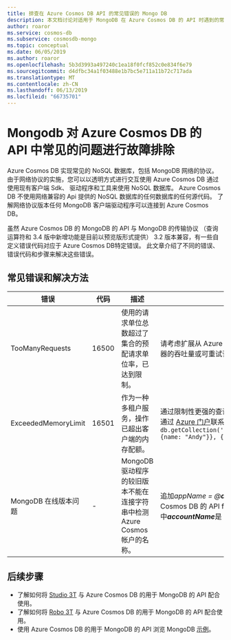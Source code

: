 ```yaml
---
title: 排查在 Azure Cosmos DB API 的常见错误的 Mongo DB
description: 本文档讨论对适用于 MongoDB 在 Azure Cosmos DB 的 API 时遇到的常见问题进行故障排除方法。
author: roaror
ms.service: cosmos-db
ms.subservice: cosmosdb-mongo
ms.topic: conceptual
ms.date: 06/05/2019
ms.author: roaror
ms.openlocfilehash: 5b3d3993a497240c1ea18f0fcf852c0e834f6e79
ms.sourcegitcommit: d4dfbc34a1f03488e1b7bc5e711a11b72c717ada
ms.translationtype: MT
ms.contentlocale: zh-CN
ms.lasthandoff: 06/13/2019
ms.locfileid: "66735701"
---
```

# <a name="troubleshoot-common-issues-in-azure-cosmos-dbs-api-for-mongodb"></a>Mongodb 对 Azure Cosmos DB 的 API 中常见的问题进行故障排除

Azure Cosmos DB 实现常见的 NoSQL 数据库，包括 MongoDB 网络的协议。 由于网络协议的实施，您可以以透明方式进行交互使用 Azure Cosmos DB 通过使用现有客户端 Sdk、 驱动程序和工具来使用 NoSQL 数据库。 Azure Cosmos DB 不使用网络兼容的 Api 提供的 NoSQL 数据库的任何数据库的任何源代码。 了解网络协议版本任何 MongoDB 客户端驱动程序可以连接到 Azure Cosmos DB。

虽然 Azure Cosmos DB 的 MongoDB 的 API 与 MongoDB 的传输协议 （查询运算符和 3.4 版中新增功能是目前以预览版形式提供） 3.2 版本兼容，有一些自定义错误代码对应于 Azure Cosmos DB特定错误。 此文章介绍了不同的错误、 错误代码和步骤来解决这些错误。

## <a name="common-errors-and-solutions"></a>常见错误和解决方法

| 错误               | 代码  | 描述  | 解决方案  |
|---------------------|-------|--------------|-----------|
| TooManyRequests     | 16500 | 使用的请求单位总数超过了集合的预配请求单位率，已达到限制。 | 请考虑扩展从 Azure 门户分配给一个容器或一组容器的吞吐量或可重试该操作。 |
| ExceededMemoryLimit | 16501 | 作为一种多租户服务，操作已超出客户端的内存配额。 | 通过限制性更强的查询条件缩小操作的作用域，或者通过 [Azure 门户](https://portal.azure.com/?#blade/Microsoft_Azure_Support/HelpAndSupportBlade)联系支持人员。 示例： `db.getCollection('users').aggregate([{$match: {name: "Andy"}}, {$sort: {age: -1}}]))` |
| MongoDB 在线版本问题 | - | MongoDB 驱动程序的较旧版本不能在连接字符串中检测 Azure Cosmos 帐户的名称。 | 追加*appName = @**accountName** @* 末尾的 Cosmos DB 的 API for MongoDB 连接字符串，其中***accountName***是 Cosmos DB 帐户名称. |


## <a name="next-steps"></a>后续步骤

- 了解如何将 [Studio 3T](mongodb-mongochef.md) 与 Azure Cosmos DB 的用于 MongoDB 的 API 配合使用。
- 了解如何将 [Robo 3T](mongodb-robomongo.md) 与 Azure Cosmos DB 的用于 MongoDB 的 API 配合使用。
- 使用 Azure Cosmos DB 的用于 MongoDB 的 API 浏览 MongoDB [示例](mongodb-samples.md)。

